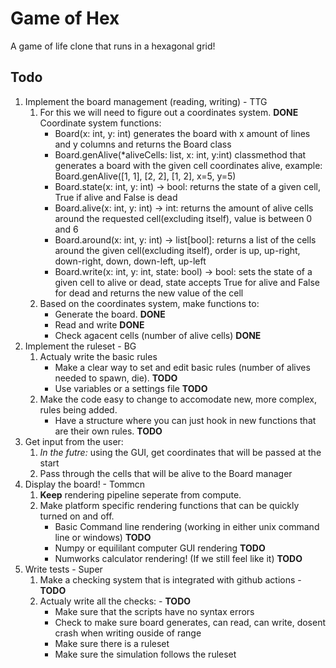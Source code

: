 # Game of Hex

A game of life clone that runs in a hexagonal grid!

## Todo

1. Implement the board management (reading, writing) - TTG
   1. For this we will need to figure out a coordinates system. **DONE**
      Coordinate system functions:
         - Board(x: int, y: int) generates the board with x amount of lines and y columns and returns the Board class
         - Board.genAlive(*aliveCells: list, x: int, y:int) classmethod that generates a board with the given cell coordinates alive, example: Board.genAlive([1, 1], [2, 2], [1, 2], x=5, y=5)
         - Board.state(x: int, y: int) -> bool: returns the state of a given cell, True if alive and False is dead
         - Board.alive(x: int, y: int) -> int: returns the amount of alive cells around the requested cell(excluding itself), value is between 0 and 6
         - Board.around(x: int, y: int) -> list\[bool\]: returns a list of the cells around the given cell(excluding itself), order is up, up-right, down-right, down, down-left, up-left
         - Board.write(x: int, y: int, state: bool) -> bool: sets the state of a given cell to alive or dead, state accepts True for alive and False for dead and returns the new value of the cell
   2. Based on the coordinates system, make functions to:
      - Generate the board. **DONE**
      - Read and write **DONE**
      - Check agacent cells (number of alive cells) **DONE**
2. Implement the ruleset - BG
   1. Actualy write the basic rules
      - Make a clear way to set and edit basic rules (number of alives needed to spawn, die). **TODO**
      - Use variables or a settings file **TODO**
   2. Make the code easy to change to accomodate new, more complex, rules being added. 
      - Have a structure where you can just hook in new functions that are their own rules. **TODO**
3. Get input from the user:
   1. *In the futre:* using the GUI, get coordinates that will be passed at the start
   2. Pass through the cells that will be alive to the Board manager
4. Display the board! - Tommcn
    1. **Keep** rendering pipeline seperate from compute.
    2. Make platform specific rendering functions that can be quickly turned on and off.
       - Basic Command line rendering (working in either unix command line or windows) **TODO**
       - Numpy or equililant computer GUI rendering **TODO**
       - Numworks calculator rendering! (If we still feel like it) **TODO** 
5. Write tests - Super
   1. Make a checking system that is integrated with github actions - **TODO**
   2. Actualy write all the checks: - **TODO**
      - Make sure that the scripts have no syntax errors
      - Check to make sure board generates, can read, can write, dosent crash when writing ouside of range
      - Make sure there is a ruleset
      - Make sure the simulation follows the ruleset
